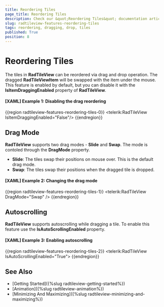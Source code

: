 ```yaml
---
title: Reordering Tiles
page_title: Reordering Tiles
description: Check our &quot;Reordering Tiles&quot; documentation article for the RadTileView WPF control.
slug: radtileview-features-reordering-tiles
tags: reordering, dragging, drop, tiles
published: True
position: 8
---
```


# Reordering Tiles

The tiles in __RadTileView__ can be reordered via drag and drop operation. The dragged __RadTileViewItem__ will be swapped with the item under the mouse. This feature is enabled by default, but you can disable it with the __IsItemDraggingEnabled__ property of __RadTileView__.

#### __[XAML] Example 1: Disabling the drag reordering__
{{region radtileview-features-reordering-tiles-0}}
	<telerik:RadTileView IsItemDraggingEnabled="False"/>
{{endregion}}

## Drag Mode

__RadTileView__ supports two drag modes - __Slide__ and __Swap__. The mode is contoled through the __DragMode__ property.

* __Slide__: The tiles swap their positions on mouse over. This is the default drag mode.
* __Swap__: The tiles swap their positions when the dragged tile is dropped.

#### __[XAML] Example 2: Changing the drag mode__
{{region radtileview-features-reordering-tiles-1}}
	<telerik:RadTileView DragMode="Swap" />
{{endregion}}
	
## Autoscrolling	

__RadTileView__ supports autoscrolling while dragging a tile. To enable this feature use the __IsAutoScrollingEnabled__ property.

#### __[XAML] Example 3: Enabling autoscrolling__
{{region radtileview-features-reordering-tiles-2}}
	<telerik:RadTileView IsAutoScrollingEnabled="True">
{{endregion}}

## See Also

* [Getting Started]({%slug radtileview-getting-started%})
* [Animation]({%slug radtileview-animation%})
* [Minimizing And Maximizing]({%slug radtileview-minimizing-and-maximizing%})
